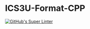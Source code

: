 # ICS3U-Format-CPP

[![GitHub's Super Linter](https://github.com/devin-jhu/ICS3U-Unit3-04-CPP/workflows/GitHub's%20Super%20Linter/badge.svg)](https://github.com/devin-jhu/ICS3U-Unit3-04-CPP/actions)
